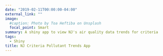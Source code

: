 ```yaml
---
date: "2019-02-11T00:00:00-04:00"
external_link: ""
image:
  #caption: Photo by Toa Heftiba on Unsplash
  focal_point: Smart
summary: A shiny app to view NJ's air quality data trends for criteria air pollutants from 1990-2020
tags:
  - Shiny
title: NJ Criteria Pollutant Trends App
---
```

  